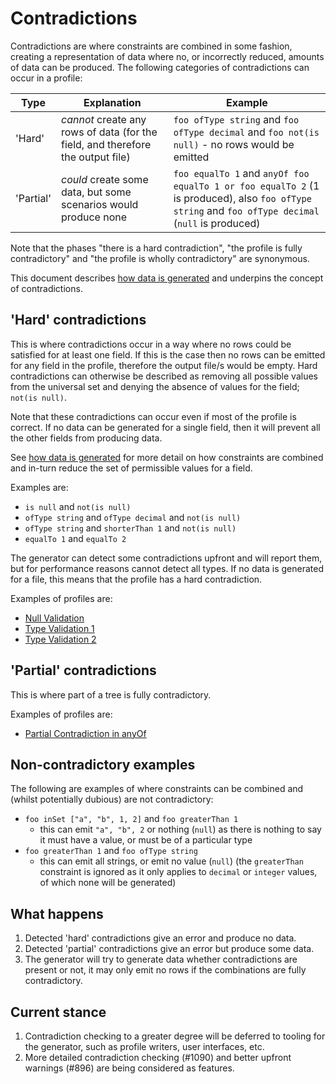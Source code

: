# Contradictions

Contradictions are where constraints are combined in some fashion, creating a representation of data where no, or incorrectly reduced, amounts of data can be produced.
The following categories of contradictions can occur in a profile:


| Type | Explanation | Example |
| ---- | ---- | ---- |
| 'Hard' | _cannot_ create any rows of data (for the field, and therefore the output file) | `foo ofType string` and `foo ofType decimal` and `foo not(is null)` - no rows would be emitted |
| 'Partial' | _could_ create some data, but some scenarios would produce none | `foo equalTo 1` and `anyOf foo equalTo 1 or foo equalTo 2` (1 is produced), also `foo ofType string` and `foo ofType decimal` (`null` is produced) |

Note that the phases "there is a hard contradiction", "the profile is fully contradictory" and "the profile is wholly contradictory" are synonymous.

This document describes [how data is generated](SetRestrictionAndGeneration.md) and underpins the concept of contradictions.

## 'Hard' contradictions
This is where contradictions occur in a way where no rows could be satisfied for at least one field. If this is the case then no rows can be emitted for any field in the profile, therefore the output file/s would be empty.
Hard contradictions can otherwise be described as removing all possible values from the universal set and denying the absence of values for the field; `not(is null)`.

Note that these contradictions can occur even if most of the profile is correct. If no data can be generated for a single field,
then it will prevent all the other fields from producing data.

See [how data is generated](SetRestrictionAndGeneration.md) for more detail on how constraints are combined and in-turn reduce the set of permissible values for a field.

Examples are:
* `is null` and `not(is null)`
* `ofType string` and `ofType decimal` and `not(is null)`
* `ofType string` and `shorterThan 1` and `not(is null)`
* `equalTo 1` and `equalTo 2`

The generator can detect some contradictions upfront and will report them, but for performance reasons cannot detect all types.
If no data is generated for a file, this means that the profile has a hard contradiction. 

Examples of profiles are:
* [Null Validation](../../examples/hard-contradiction-null-validation/profile.json)
* [Type Validation 1](../../examples/hard-contradiction-type-validation-1/profile.json)
* [Type Validation 2](../../examples/hard-contradiction-type-validation-2/profile.json)

## 'Partial' contradictions
This is where part of a tree is fully contradictory.

Examples of profiles are:
* [Partial Contradiction in anyOf](../../examples/partial-contradictions/profile.json)

## Non-contradictory examples
The following are examples of where constraints can be combined and (whilst potentially dubious) are not contradictory:
* `foo inSet ["a", "b", 1, 2]` and `foo greaterThan 1`
  * this can emit `"a", "b", 2` or nothing (`null`) as there is nothing to say it must have a value, or must be of a particular type
* `foo greaterThan 1` and `foo ofType string`
  * this can emit all strings, or emit no value (`null`) (the `greaterThan` constraint is ignored as it only applies to `decimal` or `integer` values, of which none will be generated)

## What happens
1. Detected 'hard' contradictions give an error and produce no data.
1. Detected 'partial' contradictions give an error but produce some data.
1. The generator will try to generate data whether contradictions are present or not, it may only emit no rows if the combinations are fully contradictory.

## Current stance
1. Contradiction checking to a greater degree will be deferred to tooling for the generator, such as profile writers, user interfaces, etc.
1. More detailed contradiction checking (#1090) and better upfront warnings (#896) are being considered as features.

